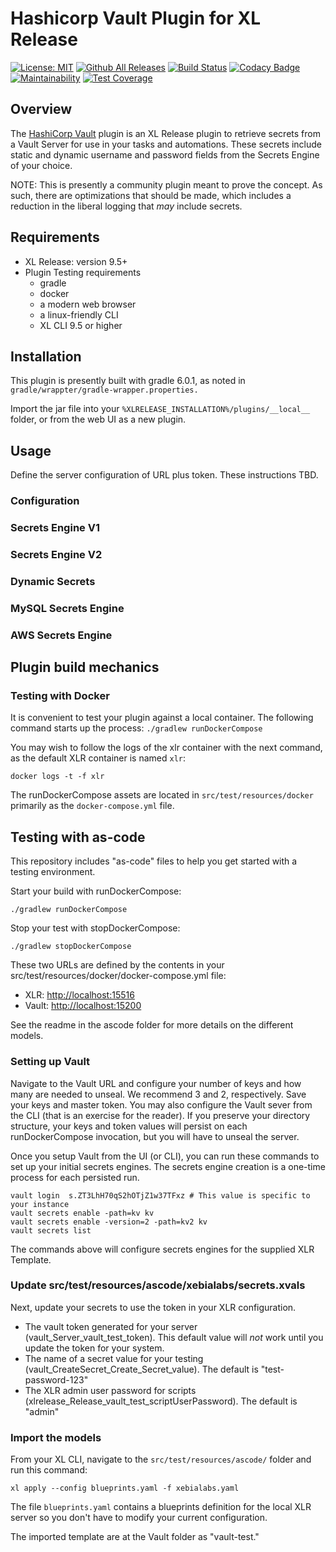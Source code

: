 # Hashicorp Vault Plugin for XL Release

[![License: MIT][xlr-hashicorp-vault-plugin-license-image]][xlr-hashicorp-vault-plugin-license-url]
[![Github All Releases][xlr-hashicorp-vault-plugin-downloads-image]]()
[![Build Status](https://travis-ci.org/xebialabs-community/xlr-hashicorp-vault-plugin.svg?branch=master)](https://travis-ci.org/xebialabs-community/xlr-hashicorp-vault-plugin)
[![Codacy Badge](https://api.codacy.com/project/badge/Grade/028a468d01c24cc192e167f776f0fe05)](https://www.codacy.com/manual/marcoman/xlr-hashicorp-vault-plugin?utm_source=github.com&amp;utm_medium=referral&amp;utm_content=xebialabs-community/xlr-hashicorp-vault-plugin&amp;utm_campaign=Badge_Grade)
[![Maintainability](https://api.codeclimate.com/v1/badges/9327483cb92b9a203d6d/maintainability)](https://codeclimate.com/github/xebialabs-community/xlr-hashicorp-vault-plugin/maintainability)
[![Test Coverage](https://api.codeclimate.com/v1/badges/9327483cb92b9a203d6d/test_coverage)](https://codeclimate.com/github/xebialabs-community/xlr-hashicorp-vault-plugin/test_coverage)

## Overview

The [HashiCorp Vault](https://www.vaultproject.io/) plugin is an XL Release plugin
to retrieve  secrets from a Vault Server for use in your tasks and automations.
These secrets include static and dynamic username and password fields from the
Secrets Engine of your choice.

NOTE: This is presently a community plugin meant to prove the concept.  As such,
there are optimizations that should be made, which includes a reduction in the
liberal logging that *may* include secrets.

## Requirements

* XL Release: version 9.5+
* Plugin Testing requirements
  * gradle
  * docker
  * a modern web browser
  * a linux-friendly CLI
  * XL CLI 9.5 or higher

## Installation

This plugin is presently built with gradle 6.0.1, as noted in `gradle/wrappter/gradle-wrapper.properties.`

Import the jar file into your `%XLRELEASE_INSTALLATION%/plugins/__local__` folder,
or from the web UI as a new plugin.

## Usage

Define the server configuration of URL plus token.  These instructions TBD.

### Configuration

### Secrets Engine V1

### Secrets Engine V2

### Dynamic Secrets

### MySQL Secrets Engine

### AWS Secrets Engine

## Plugin build mechanics

### Testing with Docker

It is convenient to test your plugin against a local container.  The following command starts up the process:
`./gradlew runDockerCompose`

You may wish to follow the logs of the xlr container with the next command, as the default XLR container is named `xlr`:

`docker logs -t -f xlr`

The runDockerCompose assets are located in `src/test/resources/docker` primarily as the `docker-compose.yml` file.

## Testing with as-code

This repository includes "as-code" files to help you get started with a testing environment.

Start your build with runDockerCompose:

`./gradlew runDockerCompose`

Stop your test with stopDockerCompose:

`./gradlew stopDockerCompose`

These two URLs are defined by the contents in your src/test/resources/docker/docker-compose.yml file:

* XLR: [http://localhost:15516](http://localhost:15516)
* Vault: [http://localhost:15200](http://localhost:15200)

See the readme in the ascode folder for more details on the different models.

### Setting up Vault

Navigate to the Vault URL and configure your number of keys and how many are
needed to unseal.  We recommend 3 and 2, respectively.  Save your keys and
master token.  You may also configure the Vault sever from the CLI (that is
an exercise for the reader).  If you preserve your directory structure, your
keys and token values will persist on each runDockerCompose invocation, but
you will have to unseal the server.

Once you setup Vault from the UI (or CLI), you can run these commands to set up
your initial secrets engines.  The secrets engine creation is a one-time
process for each persisted run.

```shell script
vault login  s.ZT3LhH70qS2hOTjZ1w37TFxz # This value is specific to your instance
vault secrets enable -path=kv kv
vault secrets enable -version=2 -path=kv2 kv
vault secrets list
```

The commands above will configure secrets engines for the supplied XLR Template.

### Update src/test/resources/ascode/xebialabs/secrets.xvals

Next, update your secrets to use the token in your XLR configuration.

* The vault token generated for your server (vault_Server_vault_test_token).
  This default value will *not* work until you update the token for your system.
* The name of a secret value for your testing (vault_CreateSecret_Create_Secret_value).
  The default is "test-password-123"
* The XLR admin user password for scripts (xlrelease_Release_vault_test_scriptUserPassword).
  The default is "admin"

### Import the models

From your XL CLI, navigate to the `src/test/resources/ascode/` folder and run
this command:

`xl apply --config blueprints.yaml -f xebialabs.yaml`

The file `blueprints.yaml` contains a blueprints definition for the local XLR
server so you don't have to modify your current configuration.

The imported template are at the Vault folder as "vault-test."

[xlr-hashicorp-vault-plugin-license-image]: https://img.shields.io/badge/License-MIT-yellow.svg
[xlr-hashicorp-vault-plugin-license-url]: https://opensource.org/licenses/MIT
[xlr-hashicorp-vault-plugin-downloads-image]: https://img.shields.io/github/downloads/xebialabs-community/xlr-hashicorp-vault-plugin/total.svg
